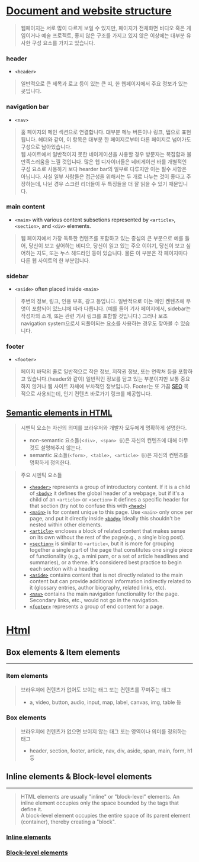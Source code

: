 # [Document and website structure](https://developer.mozilla.org/en-US/docs/Learn/HTML/Introduction_to_HTML/Document_and_website_structure)

> 웹페이지는 서로 많이 다르게 보일 수 있지만, 페이지가 전체화면 비디오 혹은 게임이거나 예술 프로젝트, 좋지 않은 구조를 가지고 있지 않은 이상에는 대부분 유사한 구성 요소를 가지고 있습니다.

### header

- `<header>`

> 일반적으로 큰 제목과 로고 등이 있는 큰 띠, 한 웹페이지에서 주요 정보가 있는 곳입니다.

### navigation bar

- `<nav>`

> 홈 페이지의 메인 섹션으로 연결합니다. 대부분 메뉴 버튼이나 링크, 탭으로 표현됩니다. 헤더와 같이, 이 항목은 대부분 한 페이지로부터 다른 페이지로 넘어가도 구성으로 남아있습니다.  
> 웹 사이트에서 일반적이지 못한 네이게이션을 사용할 경우 방문자는 복잡함과 불만족스러움을 느낄 것입니다. 많은 웹 디자이너들은 네비게이션 바를 개별적인 구성 요소로 사용하기 보다 hearder bar의 일부로 다루지만 이는 필수 사항은 아닙니다. 사실 일부 사람들은 접근성을 위해서는 두 개로 나누는 것이 좋다고 주장하는데, 나뉜 경우 스크린 리더들이 두 특징들을 더 잘 읽을 수 있기 때문입니다.

### main content

- `<main>` with various content subsetions represented by `<article>`, `<section>`, and `<div>` elements.

> 웹 페이지에서 가장 독특한 컨텐츠를 포함하고 있는 중심의 큰 부분으로 예를 들어, 당신이 보고 싶어하는 비디오, 당신이 읽고 있는 주요 이야기, 당신이 보고 싶어하는 지도, 또는 누스 헤드라인 등이 있습니다. 물론 이 부분은 각 페이지마다 다른 웹 사이트의 한 부분입니다.

### sidebar

- `<aside>` often placed inside `<main>`

> 주변의 정보, 링크, 인용 부호, 광고 등입니다. 일반적으로 이는 메인 켄텐츠에 무엇이 포함되어 있느냐에 따라 다릅니다. (예를 들어 기사 페이지에서, sidebar는 작성자의 소개, 또는 관련 기사 링크를 포함할 것입니다.) 그러나 보조 navigation system으로서 되풀이되는 요소를 사용하는 경우도 찾아볼 수 있습니다.

### footer

- `<footer>`

> 페이지 바닥의 줄로 일반적으로 작은 정보, 저작권 정보, 또는 연락처 등을 포함하고 있습니다.(header와 같이) 일반적인 정보를 담고 있는 부분이지만 보통 중요하지 않거나 웹 사이트 자체에 부차적인 정보입니다. Footer는 또 가끔 [SEO](https://developer.mozilla.org/ko/docs/Glossary/SEO) 목적으로 사용되는데, 인기 컨텐츠 바로가기 링크를 제공합니다.

## [Semantic elements in HTML](https://developer.mozilla.org/en-US/docs/Glossary/Semantics)

> 시멘틱 요소는 자신의 의미를 브라우저와 개발자 모두에게 명확하게 설명한다.
>
> - non-semantic 요소들(<`div>, <span> 등`)은 자신의 컨텐츠에 대해 아무것도 설명해주지 않는다.
> - semantic 요소들(`<form>, <table>, <article> 등`)은 자신의 컨텐츠를 명확하게 정의한다.

> 주요 시멘틱 요소들
>
> - [`<header>`](https://developer.mozilla.org/en-US/docs/Web/HTML/Element/header) represents a group of introductory content. If it is a child of [`<body>`](https://developer.mozilla.org/en-US/docs/Web/HTML/Element/body) it defines the global header of a webpage, but if it's a child of an `<article>` or `<section>` it defines a specific header for that section (try not to confuse this with [`<head>`](https://developer.mozilla.org/en-US/docs/Learn/HTML/Introduction_to_HTML/The_head_metadata_in_HTML))
> - [`<main>`](https://developer.mozilla.org/en-US/docs/Web/HTML/Element/main) is for content unique to this page. Use `<main>` only once per page, and put it directly inside [`<body>`](https://developer.mozilla.org/en-US/docs/Web/HTML/Element/body) Ideally this shouldn't be nested within other elements.
> - [`<article>`](https://developer.mozilla.org/en-US/docs/Web/HTML/Element/article) encloses a block of related content that makes sense on its own without the rest of the page(e.g., a single blog post).
> - [`<section>`](https://developer.mozilla.org/en-US/docs/Web/HTML/Element/section) is similar to `<article>`, but it is more for grouping together a single part of the page that constitutes one single piece of functionality (e.g., a mini pam, or a set of article headlines and summaries), or a theme. It's considered best practice to begin each section with a heading
> - [`<aside>`](https://developer.mozilla.org/en-US/docs/Web/HTML/Element/aside) contains content that is not directly related to the main content but can provide additional information indirectly related to it (glossary entries, author biography, related links, etc).
> - [`<nav>`](https://developer.mozilla.org/en-US/docs/Web/HTML/Element/nav) contains the main navigation functionality for the page. Secondary links, etc., would not go in the navigation.
> - [`<footer>`](https://developer.mozilla.org/en-US/docs/Web/HTML/Element/footer) represents a group of end content for a page.

# [Html](https://ㅠdeveloper.mozilla.org/en-US/docs/Web/HTML)

## Box elements & Item elements

---

### Item elements

> 브라우저에 컨텐츠가 없어도 보이는 태그 또는 컨텐츠를 꾸며주는 태그
>
> - a, video, button, audio, input, map, label, canvas, img, table 등

### Box elements

> 브라우저에 컨텐츠가 없으면 보이지 않는 태그 또는 영역이나 의미를 정의하는 태그
>
> - header, section, footer, article, nav, div, aside, span, main, form, h1 등

## Inline elements & Block-level elements

---

> HTML elements are usually "inline" or "block-level" elements. An inline element occupies only the space bounded by the tags that define it.  
> A block-level element occupies the entire space of its parent element (container), thereby creating a "block".

### [Inline elements](https://developer.mozilla.org/en-US/docs/Web/HTML/Inline_elements)

### [Block-level elements](https://developer.mozilla.org/en-US/docs/Web/HTML/Block-level_elements)
